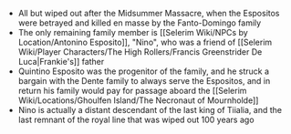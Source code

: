 - All but wiped out after the Midsummer Massacre, when the Espositos were betrayed and killed en masse by the Fanto-Domingo family
- The only remaining family member is [[Selerim Wiki/NPCs by Location/Antonino Esposito]], "Nino", who was a friend of [[Selerim Wiki/Player Characters/The High Rollers/Francis Greenstrider De Luca\|Frankie's]] father
- Quintino Esposito was the progenitor of the family, and he struck a bargain with the Dente family to always serve the Espositos, and in return his family would pay for passage aboard the [[Selerim Wiki/Locations/Ghoulfen Island/The Necronaut of Mournholde]]
- Nino is actually a distant descendant of the last king of Tiialia, and the last remnant of the royal line that was wiped out 100 years ago